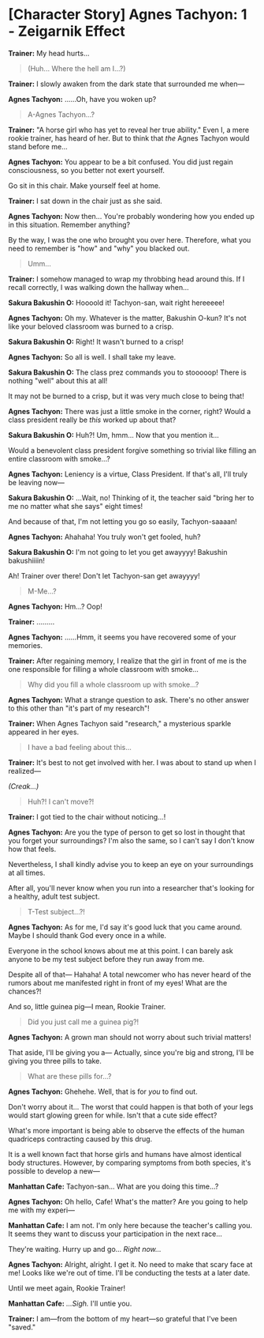 # [Character Story] Agnes Tachyon: 1 - Zeigarnik Effect

**Trainer:** My head hurts...

> (Huh... Where the hell am I...?)

**Trainer:** I slowly awaken from the dark state that surrounded me when—

**Agnes Tachyon:** ......Oh, have you woken up?

> A-Agnes Tachyon...?

**Trainer:** "A horse girl who has yet to reveal her true ability." Even I, a mere rookie trainer, has heard of her. But to think that *the* Agnes Tachyon would stand before me...

**Agnes Tachyon:** You appear to be a bit confused. You did just regain consciousness, so you better not exert yourself.

Go sit in this chair. Make yourself feel at home.

**Trainer:** I sat down in the chair just as she said.

**Agnes Tachyon:** Now then... You're probably wondering how you ended up in this situation. Remember anything?

By the way, I was the one who brought you over here. Therefore, what you need to remember is "how" and "why" you blacked out.

> Umm...

**Trainer:** I somehow managed to wrap my throbbing head around this. If I recall correctly, I was walking down the hallway when...

**Sakura Bakushin O:** Hoooold it! Tachyon-san, wait right hereeeee!

**Agnes Tachyon:** Oh my. Whatever is the matter, Bakushin O-kun? It's not like your beloved classroom was burned to a crisp.

**Sakura Bakushin O:** Right! It wasn't burned to a crisp!

**Agnes Tachyon:** So all is well. I shall take my leave.

**Sakura Bakushin O:** The class prez commands you to stooooop! There is nothing "well" about this at all!

It may not be burned to a crisp, but it was very much close to being that!

**Agnes Tachyon:** There was just a little smoke in the corner, right? Would a class president really be *this* worked up about that?

**Sakura Bakushin O:** Huh?! Um, hmm... Now that you mention it...

Would a benevolent class president forgive something so trivial like filling an entire classroom with smoke...?

**Agnes Tachyon:** Leniency is a virtue, Class President. If that's all, I'll truly be leaving now—

**Sakura Bakushin O:** ...Wait, no! Thinking of it, the teacher said "bring her to me no matter what she says" eight times!

And because of that, I'm not letting you go so easily, Tachyon-saaaan!

**Agnes Tachyon:** Ahahaha! You truly won't get fooled, huh?

**Sakura Bakushin O:** I'm not going to let you get awayyyy! Bakushin bakushiiiin!

Ah! Trainer over there! Don't let Tachyon-san get awayyyy!

> M-Me...?

**Agnes Tachyon:** Hm...? Oop!

**Trainer:** .........

**Agnes Tachyon:** ......Hmm, it seems you have recovered some of your memories.

**Trainer:** After regaining memory, I realize that the girl in front of me is the one responsible for filling a whole classroom with smoke...

> Why did you fill a whole classroom up with smoke...?

**Agnes Tachyon:** What a strange question to ask. There's no other answer to this other than "it's part of my research"!

**Trainer:** When Agnes Tachyon said "research," a mysterious sparkle appeared in her eyes.

> I have a bad feeling about this...

**Trainer:** It's best to not get involved with her. I was about to stand up when I realized—

*(Creak...)*

> Huh?! I can't move?!

**Trainer:** I got tied to the chair without noticing...!

**Agnes Tachyon:** Are you the type of person to get so lost in thought that you forget your surroundings? I'm also the same, so I can't say I don't know how that feels.

Nevertheless, I shall kindly advise you to keep an eye on your surroundings at all times.

After all, you'll never know when you run into a researcher that's looking for a healthy, adult test subject.

> T-Test subject...?!

**Agnes Tachyon:** As for me, I'd say it's good luck that you came around. Maybe I should thank God every once in a while.

Everyone in the school knows about me at this point. I can barely ask anyone to be my test subject before they run away from me.

Despite all of that— Hahaha! A total newcomer who has never heard of the rumors about me manifested right in front of my eyes! What are the chances?!

And so, little guinea pig—I mean, Rookie Trainer.

> Did you just call me a guinea pig?!

**Agnes Tachyon:** A grown man should not worry about such trivial matters!

That aside, I'll be giving you a— Actually, since you're big and strong, I'll be giving you three pills to take.

> What are these pills for...?

**Agnes Tachyon:** Ghehehe. Well, that is for *you* to find out.

Don't worry about it... The worst that could happen is that both of your legs would start glowing green for while. Isn't that a cute side effect?

What's more important is being able to observe the effects of the human quadriceps contracting caused by this drug.

It is a well known fact that horse girls and humans have almost identical body structures. However, by comparing symptoms from both species, it's possible to develop a new—

**Manhattan Cafe:** Tachyon-san... What are you doing this time...?

**Agnes Tachyon:** Oh hello, Cafe! What's the matter? Are you going to help me with my experi—

**Manhattan Cafe:** I am not. I'm only here because the teacher's calling you. It seems they want to discuss your participation in the next race...

They're waiting. Hurry up and go... *Right now...*

**Agnes Tachyon:** Alright, alright. I get it. No need to make that scary face at me! Looks like we're out of time. I'll be conducting the tests at a later date.

Until we meet again, Rookie Trainer!

**Manhattan Cafe:** *...Sigh.* I'll untie you.

**Trainer:** I am—from the bottom of my heart—so grateful that I've been "saved."
